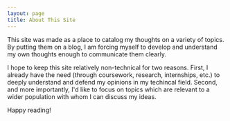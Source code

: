 ```yaml
---
layout: page
title: About This Site
---
```


This site was made as a place to catalog my thoughts on a variety of topics. By putting them on a blog, I am forcing myself to develop and understand my own thoughts enough to communicate them clearly.

I hope to keep this site relatively non-technical for two reasons. First, I already have the need (through coursework, research, internships, etc.) to deeply understand and defend my opinions in my techincal field. Second, and more importantly, I'd like to focus on topics which are relevant to a wider population with whom I can discuss my ideas.

Happy reading!
